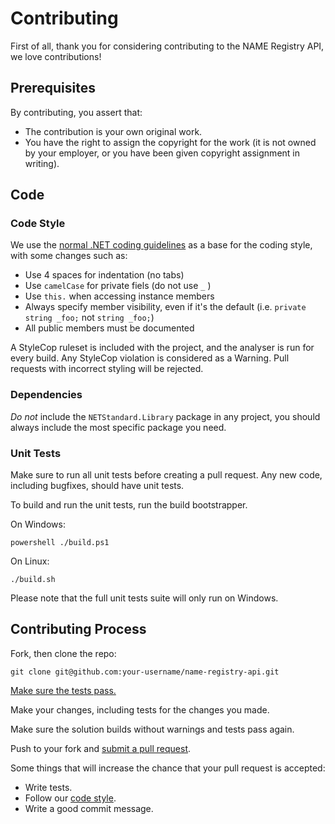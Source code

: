 # Contributing
First of all, thank you for considering contributing to the NAME Registry API, we love contributions!

## Prerequisites
By contributing, you assert that:
* The contribution is your own original work.
* You have the right to assign the copyright for the work (it is not owned by your employer, or you have been given copyright assignment in writing).

## Code
### Code Style
We use the [normal .NET coding guidelines](https://docs.microsoft.com/en-us/dotnet/standard/design-guidelines/) as a base for the coding style, with some changes such as:
* Use 4 spaces for indentation (no tabs)
* Use `camelCase` for private fiels (do not use `_` )
* Use `this.` when accessing instance members
* Always specify member visibility, even if it's the default (i.e. `private string _foo;` not `string _foo;`)
* All public members must be documented

A StyleCop ruleset is included with the project, and the analyser is run for every build. Any StyleCop violation is considered as a Warning. Pull requests with incorrect styling will be rejected.

### Dependencies
_Do not_ include the `NETStandard.Library` package in any project, you should always include the most specific package you need.

### Unit Tests
Make sure to run all unit tests before creating a pull request. Any new code, including bugfixes, should have unit tests.

To build and run the unit tests, run the build bootstrapper.

On Windows:

    powershell ./build.ps1

On Linux:

    ./build.sh

Please note that the full unit tests suite will only run on Windows.

## Contributing Process
Fork, then clone the repo:

    git clone git@github.com:your-username/name-registry-api.git

[Make sure the tests pass.](#unit-tests)

Make your changes, including tests for the changes you made.

Make sure the solution builds without warnings and tests pass again.

Push to your fork and [submit a pull request](https://github.com/nosinovacao/name-registry-api/compare/
).

Some things that will increase the chance that your pull request is accepted:

* Write tests.
* Follow our [code style](#code-style).
* Write a good commit message.